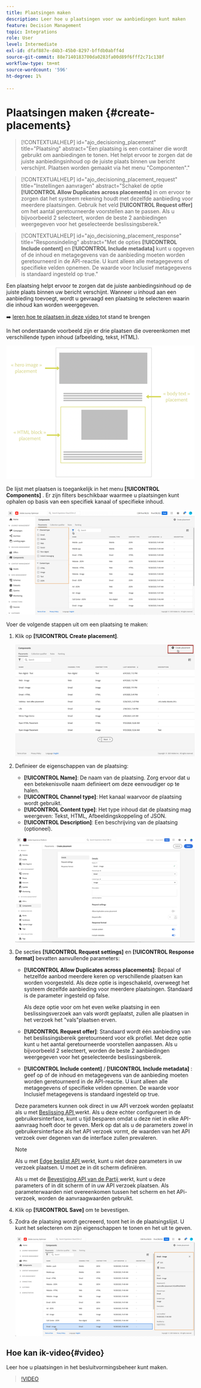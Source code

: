 ```yaml
---
title: Plaatsingen maken
description: Leer hoe u plaatsingen voor uw aanbiedingen kunt maken
feature: Decision Management
topic: Integrations
role: User
level: Intermediate
exl-id: dfaf887e-d4b3-45b0-8297-bffdb0abff4d
source-git-commit: 88e7140183700da0283fa00d89f6fff2c71c138f
workflow-type: tm+mt
source-wordcount: '596'
ht-degree: 1%

---
```


# Plaatsingen maken {#create-placements}

>[!CONTEXTUALHELP]
>id="ajo_decisioning_placement"
>title="Plaatsing"
>abstract="Een plaatsing is een container die wordt gebruikt om aanbiedingen te tonen. Het helpt ervoor te zorgen dat de juiste aanbiedingsinhoud op de juiste plaats binnen uw bericht verschijnt. Plaatsen worden gemaakt via het menu &quot;Componenten&quot;."

>[!CONTEXTUALHELP]
>id="ajo_decisioning_placement_request"
>title="Instellingen aanvragen"
>abstract="Schakel de optie **[!UICONTROL Allow Duplicates across placements]** in om ervoor te zorgen dat het systeem rekening houdt met dezelfde aanbieding voor meerdere plaatsingen. Gebruik het veld **[!UICONTROL Request offer]** om het aantal geretourneerde voorstellen aan te passen. Als u bijvoorbeeld 2 selecteert, worden de beste 2 aanbiedingen weergegeven voor het geselecteerde beslissingsbereik."

>[!CONTEXTUALHELP]
>id="ajo_decisioning_placement_response"
>title="Responsindeling"
>abstract="Met de opties **[!UICONTROL Include content]** en **[!UICONTROL Include metadata]** kunt u opgeven of de inhoud en metagegevens van de aanbieding moeten worden geretourneerd in de API-reactie. U kunt alleen alle metagegevens of specifieke velden opnemen. De waarde voor Inclusief metagegevens is standaard ingesteld op true."

Een plaatsing helpt ervoor te zorgen dat de juiste aanbiedingsinhoud op de juiste plaats binnen uw bericht verschijnt. Wanneer u inhoud aan een aanbieding toevoegt, wordt u gevraagd een plaatsing te selecteren waarin die inhoud kan worden weergegeven.

➡️ [ leren hoe te plaatsen in deze video ](#video) tot stand te brengen

In het onderstaande voorbeeld zijn er drie plaatsen die overeenkomen met verschillende typen inhoud (afbeelding, tekst, HTML).

![](../assets/offers_placement_schema.png)

De lijst met plaatsen is toegankelijk in het menu **[!UICONTROL Components]** . Er zijn filters beschikbaar waarmee u plaatsingen kunt ophalen op basis van een specifiek kanaal of specifieke inhoud.

![](../assets/placements_filter.png)

Voer de volgende stappen uit om een plaatsing te maken:

1. Klik op **[!UICONTROL Create placement]**.

   ![](../assets/offers_placement_creation.png)

1. Definieer de eigenschappen van de plaatsing:

   * **[!UICONTROL Name]**: De naam van de plaatsing. Zorg ervoor dat u een betekenisvolle naam definieert om deze eenvoudiger op te halen.
   * **[!UICONTROL Channel type]**: Het kanaal waarvoor de plaatsing wordt gebruikt.
   * **[!UICONTROL Content type]**: Het type inhoud dat de plaatsing mag weergeven: Tekst, HTML, Afbeeldingskoppeling of JSON.
   * **[!UICONTROL Description]**: Een beschrijving van de plaatsing (optioneel).

   ![](../assets/offers_placement_creation_properties.png)

1. De secties **[!UICONTROL Request settings]** en **[!UICONTROL Response format]** bevatten aanvullende parameters:

   * **[!UICONTROL Allow Duplicates across placements]**: Bepaal of hetzelfde aanbod meerdere keren op verschillende plaatsen kan worden voorgesteld. Als deze optie is ingeschakeld, overweegt het systeem dezelfde aanbieding voor meerdere plaatsingen. Standaard is de parameter ingesteld op false.

     Als deze optie voor om het even welke plaatsing in een beslissingsverzoek aan vals wordt geplaatst, zullen alle plaatsen in het verzoek het &quot;vals&quot;plaatsen erven.

   * **[!UICONTROL Request offer]**: Standaard wordt één aanbieding van het beslissingsbereik geretourneerd voor elk profiel. Met deze optie kunt u het aantal geretourneerde voorstellen aanpassen. Als u bijvoorbeeld 2 selecteert, worden de beste 2 aanbiedingen weergegeven voor het geselecteerde beslissingsbereik.

   * **[!UICONTROL Include content]** / **[!UICONTROL Include metadata]** : geef op of de inhoud en metagegevens van de aanbieding moeten worden geretourneerd in de API-reactie. U kunt alleen alle metagegevens of specifieke velden opnemen. De waarde voor Inclusief metagegevens is standaard ingesteld op true.

   Deze parameters kunnen ook direct in uw API verzoek worden geplaatst als u met [ Beslissing API ](https://experienceleague.adobe.com/docs/journey-optimizer/using/offer-decisioning/api-reference/offer-delivery-api/decisioning-api.html?lang=nl-NL) werkt. Als u deze echter configureert in de gebruikersinterface, kunt u tijd besparen omdat u deze niet in elke API-aanvraag hoeft door te geven. Merk op dat als u de parameters zowel in gebruikersinterface als het API verzoek vormt, de waarden van het API verzoek over degenen van de interface zullen prevaleren.

   >[!NOTE]
   >
   >Als u met [ Edge beslist API ](https://experienceleague.adobe.com/docs/journey-optimizer/using/offer-decisioning/api-reference/offer-delivery-api/edge-decisioning-api.html?lang=nl-NL&) werkt, kunt u niet deze parameters in uw verzoek plaatsen. U moet ze in dit scherm definiëren.
   >
   >Als u met de [ Bevestiging API van de Partij ](../api-reference/offer-delivery-api/batch-decisioning-api.md) werkt, kunt u deze parameters of in dit scherm of in uw API verzoek plaatsen. Als parameterwaarden niet overeenkomen tussen het scherm en het APi-verzoek, worden de aanvraagwaarden gebruikt.

1. Klik op **[!UICONTROL Save]** om te bevestigen.

1. Zodra de plaatsing wordt gecreeerd, toont het in de plaatsingslijst. U kunt het selecteren om zijn eigenschappen te tonen en het uit te geven.

   ![](../assets/placement_created.png)

## Hoe kan ik-video{#video}

Leer hoe u plaatsingen in het besluitvormingsbeheer kunt maken.

>[!VIDEO](https://video.tv.adobe.com/v/329372?quality=12)

